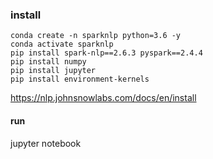 
### install 
```
conda create -n sparknlp python=3.6 -y
conda activate sparknlp
pip install spark-nlp==2.6.3 pyspark==2.4.4
pip install numpy
pip install jupyter
pip install environment-kernels
```
https://nlp.johnsnowlabs.com/docs/en/install


#### run 
jupyter notebook

